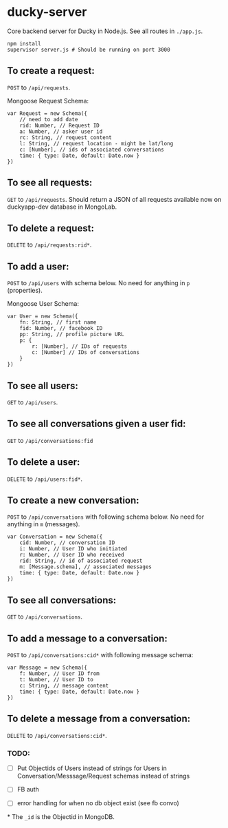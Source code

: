 # ducky-server

Core backend server for Ducky in Node.js. See all routes in ```./app.js```.

```
npm install
supervisor server.js # Should be running on port 3000
```

## To create a request:

```POST``` to ```/api/requests```.

Mongoose Request Schema:
```
var Request = new Schema({
	// need to add date
	rid: Number, // Request ID
	a: Number, // asker user id
	rc: String, // request content
	l: String, // request location - might be lat/long
	c: [Number], // ids of associated conversations
	time: { type: Date, default: Date.now }
})
```

## To see all requests:

```GET``` to ```/api/requests```. Should return a JSON of all requests available now on duckyapp-dev database in MongoLab.

## To delete a request:

```DELETE``` to ```/api/requests:rid*```. 

## To add a user:

```POST``` to ```/api/users``` with schema below. No need for anything in ```p``` (properties).

Mongoose User Schema:
```
var User = new Schema({
	fn: String, // first name
	fid: Number, // facebook ID
	pp: String, // profile picture URL
	p: {
		r: [Number], // IDs of requests
		c: [Number] // IDs of conversations
	}
})
```

## To see all users:
```GET``` to ```/api/users```.

## To see all conversations given a user fid:
```GET``` to ```/api/conversations:fid```

## To delete a user:
```DELETE``` to ```/api/users:fid*```. 

## To create a new conversation:
```POST``` to ```/api/conversations``` with following schema below. No need for anything in ```m``` (messages).

```
var Conversation = new Schema({
	cid: Number, // conversation ID
	i: Number, // User ID who initiated
	r: Number, // User ID who received
	rid: String, // id of associated request
	m: [Message.schema], // associated messages
	time: { type: Date, default: Date.now }
})
```

## To see all conversations:
```GET``` to ```/api/conversations```.

## To add a message to a conversation:
```POST``` to ```/api/conversations:cid*``` with following message schema:

```
var Message = new Schema({
	f: Number, // User ID from
	t: Number, // User ID to
	c: String, // message content
	time: { type: Date, default: Date.now }
})
```

## To delete a message from a conversation:
```DELETE``` to ```/api/conversations:cid*```. 

### TODO:
- [ ] Put Objectids of Users instead of strings for Users in Conversation/Messsage/Request schemas instead of strings
- [ ] FB auth
- [ ] error handling for when no db object exist (see fb convo)


\* The ```_id``` is the Objectid in MongoDB.
